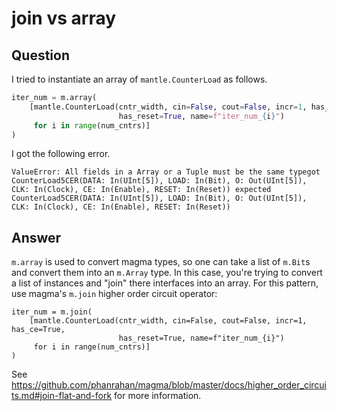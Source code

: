 # join vs array
## Question
I tried to instantiate an array of `mantle.CounterLoad` as follows.

```python
iter_num = m.array(
    [mantle.CounterLoad(cntr_width, cin=False, cout=False, incr=1, has_ce=True,
                        has_reset=True, name=f"iter_num_{i}") 
     for i in range(num_cntrs)]
)
```

I got the following error.

```
ValueError: All fields in a Array or a Tuple must be the same typegot CounterLoad5CER(DATA: In(UInt[5]), LOAD: In(Bit), O: Out(UInt[5]), CLK: In(Clock), CE: In(Enable), RESET: In(Reset)) expected CounterLoad5CER(DATA: In(UInt[5]), LOAD: In(Bit), O: Out(UInt[5]), CLK: In(Clock), CE: In(Enable), RESET: In(Reset))
```

## Answer
`m.array` is used to convert magma types, so one can take a list of `m.Bit`s
and convert them into an `m.Array` type.  In this case, you're trying to convert
a list of instances and "join" there interfaces into an array. For this pattern,
use magma's `m.join` higher order circuit operator:
```
iter_num = m.join(
    [mantle.CounterLoad(cntr_width, cin=False, cout=False, incr=1, has_ce=True,
                        has_reset=True, name=f"iter_num_{i}") 
     for i in range(num_cntrs)]
)
```
See
https://github.com/phanrahan/magma/blob/master/docs/higher_order_circuits.md#join-flat-and-fork
for more information.
